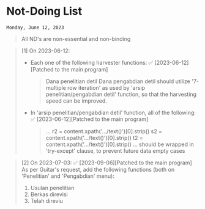 # Not-Doing List
`Monday, June 12, 2023`

> All ND's are non-essential and non-binding

> [1] On 2023-06-12:
> - Each one of the following harvester functions: ✅ [2023-06-12][Patched to the main program]
>   > Dana penelitian detil
>   > Dana pengabdian detil
>   should utilize '7-multiple row iteration' as used by 'arsip penelitian/pengabdian detil' function,
>   so that the harvesting speed can be improved.
> 
> - In 'arsip penelitian/pengabdian detil' function, all of the following: ✅ [2023-06-12][Patched to the main program]
>   > ...
>   > r2 = content.xpath('.../text()')[0].strip()
>   > s2 = content.xpath('.../text()')[0].strip()
>   > t2 = content.xpath('.../text()')[0].strip()
>   > ...
>   should be wrapped in 'try-except' clause, to prevent future data empty cases

> [2] On 2023-07-03: ✅ [2023-09-06][Patched to the main program]
> As per Guitar's request, add the following functions (both on 'Penelitian' and 'Pengabdian' menu):
> 1. Usulan penelitian
> 2. Berkas direvisi
> 3. Telah direviu
